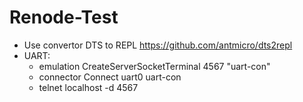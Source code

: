 # Renode-Test

- Use convertor DTS to REPL https://github.com/antmicro/dts2repl
- UART:
  - emulation CreateServerSocketTerminal 4567 "uart-con"
  - connector Connect uart0 uart-con
  - telnet localhost -d 4567

